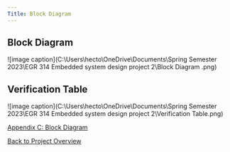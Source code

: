 ```yaml
---
Title: Block Diagram
---
```


## Block Diagram

![image caption](C:\Users\hecto\OneDrive\Documents\Spring Semester 2023\EGR 314 Embedded system design project 2\Block Diagram .png)

## Verification Table

![image caption](C:\Users\hecto\OneDrive\Documents\Spring Semester 2023\EGR 314 Embedded system design project 2\Verification Table.png)

[Appendix C: Block Diagram](BlockDiagram.md)

[Back to Project Overview](index.md)
